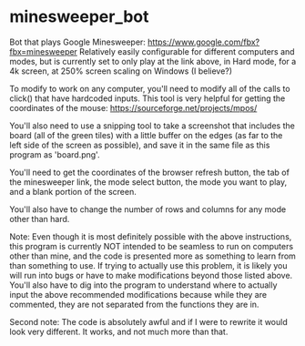 # minesweeper_bot
Bot that plays Google Minesweeper: https://www.google.com/fbx?fbx=minesweeper
Relatively easily configurable for different computers and modes, but is currently set to only play at the link above, in Hard mode, for a 4k screen, at 250% screen scaling on Windows (I believe?)

To modify to work on any computer, you'll need to modify all of the calls to click() that have hardcoded inputs. This tool is very helpful for getting the coordinates of the mouse: https://sourceforge.net/projects/mpos/

You'll also need to use a snipping tool to take a screenshot that includes the board (all of the green tiles) with a little buffer on the edges (as far to the left side of the screen as possible), and save it in the same file as this program as 'board.png'.

You'll need to get the coordinates of the browser refresh button, the tab of the minesweeper link, the mode select button, the mode you want to play, and a blank portion of the screen.

You'll also have to change the number of rows and columns for any mode other than hard.

Note: Even though it is most definitely possible with the above instructions, this program is currently NOT intended to be seamless to run on computers other than mine, and the code is presented more as something to learn from than something to use. If trying to actually use this problem, it is likely you will run into bugs or have to make modifications beyond those listed above. You'll also have to dig into the program to understand where to actually input the above recommended modifications because while they are commented, they are not separated from the functions they are in. 

Second note: The code is absolutely awful and if I were to rewrite it would look very different. It works, and not much more than that.

